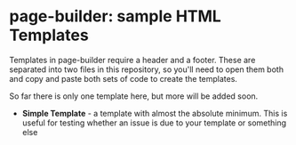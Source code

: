 # page-builder: sample HTML Templates

Templates in page-builder require a header and a footer. These are separated into two files in this repository, so you'll need to open them both and copy and paste both sets of code to create the templates.

So far there is only one template here, but more will be added soon.

- **Simple Template** - a template with almost the absolute minimum. This is useful for testing whether an issue is due to your template or something else
